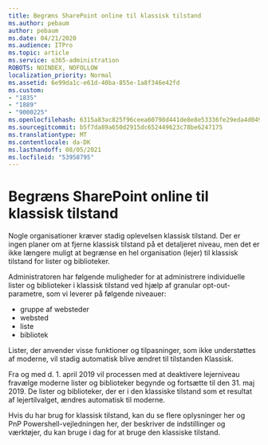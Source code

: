 ```yaml
---
title: Begræns SharePoint online til klassisk tilstand
ms.author: pebaum
author: pebaum
ms.date: 04/21/2020
ms.audience: ITPro
ms.topic: article
ms.service: o365-administration
ROBOTS: NOINDEX, NOFOLLOW
localization_priority: Normal
ms.assetid: 6e99da1c-e61d-40ba-855e-1a8f346e42fd
ms.custom:
- "1835"
- "1889"
- "9000225"
ms.openlocfilehash: 6315a83ac825f96ceea60798d441de8e8e53336fe29eda4d0491dd8a6a43b352
ms.sourcegitcommit: b5f7da89a650d2915dc652449623c78be6247175
ms.translationtype: MT
ms.contentlocale: da-DK
ms.lasthandoff: 08/05/2021
ms.locfileid: "53958795"
---
```

# <a name="restrict-sharepoint-online-to-classic-mode"></a>Begræns SharePoint online til klassisk tilstand

Nogle organisationer kræver stadig oplevelsen klassisk tilstand. Der er ingen planer om at fjerne klassisk tilstand på et detaljeret niveau, men det er ikke længere muligt at begrænse en hel organisation (lejer) til klassisk tilstand for lister og biblioteker.

Administratoren har følgende muligheder for at administrere individuelle lister og biblioteker i klassisk tilstand ved hjælp af granular opt-out-parametre, som vi leverer på følgende niveauer:

- gruppe af websteder
- websted
- liste
- bibliotek

Lister, der anvender visse funktioner og tilpasninger, som ikke understøttes af moderne, vil stadig automatisk blive ændret til tilstanden Klassisk.

Fra og med d. 1. april 2019 vil processen med at deaktivere lejerniveau fravælge moderne lister og biblioteker begynde og fortsætte til den 31. maj 2019.  De lister og biblioteker, der er i den klassiske tilstand som et resultat af lejertilvalget, ændres automatisk til moderne.

Hvis du har brug for [](https://techcommunity.microsoft.com/t5/Microsoft-SharePoint-Blog/Delivering-SharePoint-modern-experiences/ba-p/315023) klassisk tilstand, kan [](https://docs.microsoft.com/sharepoint/dev/transform/modernize-userinterface-lists-and-libraries-optout) du se flere oplysninger her og PnP Powershell-vejledningen her, der beskriver de indstillinger og værktøjer, du kan bruge i dag for at bruge den klassiske tilstand.
